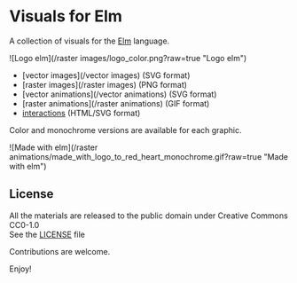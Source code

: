 Visuals for Elm
===============

A collection of visuals for the [Elm](http://elm-lang.org/) language.

![Logo elm](/raster images/logo_color.png?raw=true "Logo elm")

- [vector images](/vector images) (SVG format)
- [raster images](/raster images) (PNG format)
- [vector animations](/vector animations) (SVG format)
- [raster animations](/raster animations) (GIF format)
- [interactions](/interactions) (HTML/SVG format)

Color and monochrome versions are available for each graphic.

![Made with elm](/raster animations/made_with_logo_to_red_heart_monochrome.gif?raw=true "Made with elm")


License
-------

All the materials are released to the public domain under Creative Commons CC0-1.0  
See the [LICENSE](LICENSE) file


Contributions are welcome.

Enjoy!
